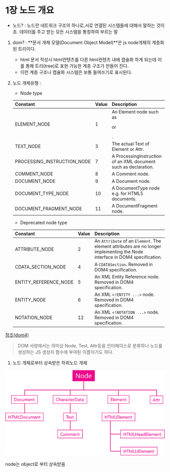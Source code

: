 # 1장 노드 개요

- 노드? : 노드란 네트워크 구조의 하나로,서로 연결된 시스템들에 대해서 말하는 것이죠. 데이터를 주고 받는 모든 시스템을 통칭하여 부르는 말

1. dom? : **문서 개체 모델(Document Object Model)**은 js node개체의 계층화된 트리이다.

    + html 문서 작성시 html컨텐츠를 다른 html컨텐츠 내에 캡슐화 하게 되는데 이를 통해 트리(tree)로 표현 가능한 계층 구조가 만들어 진다.
    + 이런 계층 구조나 캡슐화 시스템은 보통 들여쓰기로 표시된다.

1. 노드 개체유형 :<br>

    - Node type
    

    Constant|	Value|	Description
    ---|---|---
    ELEMENT_NODE|	1|	An Element node such as <p> or <div>.
    TEXT_NODE|	3|	The actual Text of Element or Attr.
    PROCESSING_INSTRUCTION_NODE|	7|	A ProcessingInstruction of an XML document such as <?xml-stylesheet ... ?> declaration.
    COMMENT_NODE|	8|	A Comment node.
    DOCUMENT_NODE|	9|	A Document node.
    DOCUMENT_TYPE_NODE|	10|	A DocumentType node e.g. <!DOCTYPE html> for HTML5 documents.
    DOCUMENT_FRAGMENT_NODE|	11|	A DocumentFragment node.
    
    
    
    - Deprecated node type
    
	Constant|	Value|	Description
	---|---|---
	ATTRIBUTE_NODE|	2|	An ```Attribute``` of an ```Element```. The element attributes are no longer implementing the Node interface in DOM4 specification.
	CDATA_SECTION_NODE|	4|	A ```CDATASection```. Removed in DOM4 specification.
	ENTITY_REFERENCE_NODE|	5|	An XML Entity Reference node. Removed in DOM4 specification.
	ENTITY_NODE|	6|	An XML ```<!ENTITY ...>``` node. Removed in DOM4 specification.
	NOTATION_NODE|	12|	An XML ```<!NOTATION ...>``` node. Removed in DOM4 specification.




[참조(dom4)](https://dom.spec.whatwg.org/)    
    
    


> DOM 사양에서는 의미상 Node, Test, Attr등을 인터페이스로 분류하나 노드를 생성하는 JS 생성자 함수에 부여된 이름이기도 하다.



1. 노드 개체로부터 상속받은 하위노드 개체

![노드상속](./imgs/노드%20상속.png)


node는 object로 부터 상속받음
